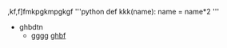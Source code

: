 ,kf,f]fmkpgkmpgkgf
'''python
def kkk(name):
name = name*2
'''
- ghbdtn
  - gggg
[ghbf](https://colab.research.google.com/drive/1-xDnU3KrAd5SPAPIe3WMUTpkLTd_UW-C?usp=share_link#scrollTo=hQQRRQfMZq18)
